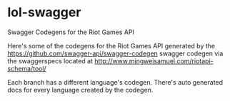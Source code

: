 # lol-swagger
Swagger Codegens for the Riot Games API

Here's some of the codegens for the Riot Games API generated by the https://github.com/swagger-api/swagger-codegen swagger codegen via the swaggerspecs located at http://www.mingweisamuel.com/riotapi-schema/tool/

Each branch has a different language's codegen. There's auto generated docs for every language created by the codegen.
